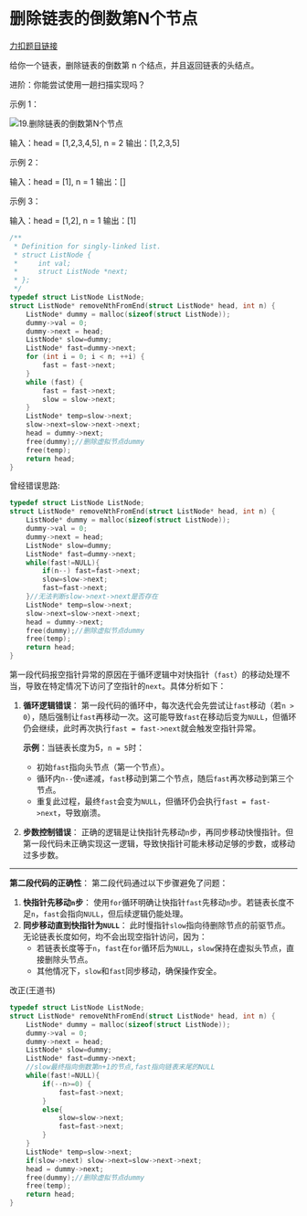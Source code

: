 # 删除链表的倒数第N个节点

[力扣题目链接](https://gitee.com/link?target=https%3A%2F%2Fleetcode.cn%2Fproblems%2Fremove-nth-node-from-end-of-list%2F)

给你一个链表，删除链表的倒数第 n 个结点，并且返回链表的头结点。

进阶：你能尝试使用一趟扫描实现吗？

示例 1：

![19.删除链表的倒数第N个节点](https://code-thinking-1253855093.file.myqcloud.com/pics/20210510085957392.png)

输入：head = [1,2,3,4,5], n = 2 输出：[1,2,3,5]

示例 2：

输入：head = [1], n = 1 输出：[]

示例 3：

输入：head = [1,2], n = 1 输出：[1]



```c
/**
 * Definition for singly-linked list.
 * struct ListNode {
 *     int val;
 *     struct ListNode *next;
 * };
 */
typedef struct ListNode ListNode;
struct ListNode* removeNthFromEnd(struct ListNode* head, int n) {
    ListNode* dummy = malloc(sizeof(struct ListNode));
    dummy->val = 0;
    dummy->next = head;
    ListNode* slow=dummy;
    ListNode* fast=dummy->next;
    for (int i = 0; i < n; ++i) {
        fast = fast->next;
    }
    while (fast) {
        fast = fast->next;
        slow = slow->next;
    }
    ListNode* temp=slow->next;
    slow->next=slow->next->next;
    head = dummy->next;
    free(dummy);//删除虚拟节点dummy
    free(temp);
    return head;
}
```

曾经错误思路:

```c
typedef struct ListNode ListNode;
struct ListNode* removeNthFromEnd(struct ListNode* head, int n) {
    ListNode* dummy = malloc(sizeof(struct ListNode));
    dummy->val = 0;
    dummy->next = head;
    ListNode* slow=dummy;
    ListNode* fast=dummy->next;
    while(fast!=NULL){
        if(n--) fast=fast->next;
        slow=slow->next;
        fast=fast->next;
    }//无法判断slow->next->next是否存在
    ListNode* temp=slow->next;
    slow->next=slow->next->next;
    head = dummy->next;
    free(dummy);//删除虚拟节点dummy
    free(temp);
    return head;
}
```

第一段代码报空指针异常的原因在于循环逻辑中对快指针（`fast`）的移动处理不当，导致在特定情况下访问了空指针的`next`。具体分析如下：

1. **循环逻辑错误**：
   第一段代码的循环中，每次迭代会先尝试让`fast`移动（若`n > 0`），随后强制让`fast`再移动一次。这可能导致`fast`在移动后变为`NULL`，但循环仍会继续，此时再次执行`fast = fast->next`就会触发空指针异常。

   **示例**：当链表长度为5，`n = 5`时：

   - 初始`fast`指向头节点（第一个节点）。
   - 循环内`n--`使`n`递减，`fast`移动到第二个节点，随后`fast`再次移动到第三个节点。
   - 重复此过程，最终`fast`会变为`NULL`，但循环仍会执行`fast = fast->next`，导致崩溃。

2. **步数控制错误**：
   正确的逻辑是让快指针先移动`n`步，再同步移动快慢指针。但第一段代码未正确实现这一逻辑，导致快指针可能未移动足够的步数，或移动过多步数。

------

**第二段代码的正确性**：
第二段代码通过以下步骤避免了问题：

1. **快指针先移动`n`步**：
   使用`for`循环明确让快指针`fast`先移动`n`步。若链表长度不足`n`，`fast`会指向`NULL`，但后续逻辑仍能处理。
2. **同步移动直到快指针为`NULL`**：
   此时慢指针`slow`指向待删除节点的前驱节点。无论链表长度如何，均不会出现空指针访问，因为：
   - 若链表长度等于`n`，`fast`在`for`循环后为`NULL`，`slow`保持在虚拟头节点，直接删除头节点。
   - 其他情况下，`slow`和`fast`同步移动，确保操作安全。

改正(王道书)

```c
typedef struct ListNode ListNode;
struct ListNode* removeNthFromEnd(struct ListNode* head, int n) {
    ListNode* dummy = malloc(sizeof(struct ListNode));
    dummy->val = 0;
    dummy->next = head;
    ListNode* slow=dummy;
    ListNode* fast=dummy->next;
    //slow最终指向倒数第n+1的节点,fast指向链表末尾的NULL
    while(fast!=NULL){
        if(--n>=0) {
            fast=fast->next;
        }
        else{
            slow=slow->next;
            fast=fast->next;
        }
    }
    ListNode* temp=slow->next;
    if(slow->next) slow->next=slow->next->next;
    head = dummy->next;
    free(dummy);//删除虚拟节点dummy
    free(temp);
    return head;
}
```

